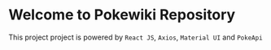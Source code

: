 # Welcome to Pokewiki Repository

This project project is powered by `React JS`, `Axios`, `Material UI` and `PokeApi`

